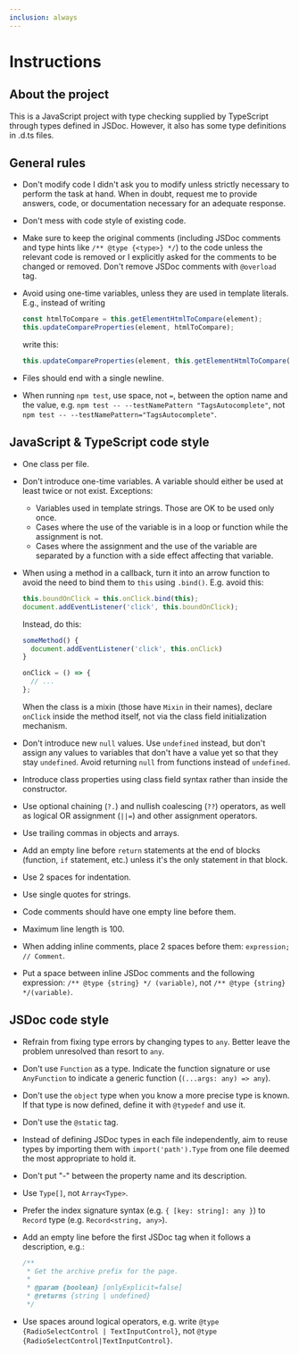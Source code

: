 ```yaml
---
inclusion: always
---
```


# Instructions

## About the project

This is a JavaScript project with type checking supplied by TypeScript through types defined in JSDoc. However, it also has some type definitions in .d.ts files.

## General rules

- Don't modify code I didn't ask you to modify unless strictly necessary to perform the task at hand. When in doubt, request me to provide answers, code, or documentation necessary for an adequate response.
- Don't mess with code style of existing code.
- Make sure to keep the original comments (including JSDoc comments and type hints like `/** @type {<type>} */`) to the code unless the relevant code is removed or I explicitly asked for the comments to be changed or removed. Don't remove JSDoc comments with `@overload` tag.
- Avoid using one-time variables, unless they are used in template literals. E.g., instead of writing

  ```js
  const htmlToCompare = this.getElementHtmlToCompare(element);
  this.updateCompareProperties(element, htmlToCompare);
  ```

  write this:

  ```js
  this.updateCompareProperties(element, this.getElementHtmlToCompare(element));
  ```

- Files should end with a single newline.
- When running `npm test`, use space, not `=`, between the option name and the value, e.g. `npm test -- --testNamePattern "TagsAutocomplete"`, not `npm test -- --testNamePattern="TagsAutocomplete"`.

## JavaScript & TypeScript code style

- One class per file.
- Don't introduce one-time variables. A variable should either be used at least twice or not exist. Exceptions:
  - Variables used in template strings. Those are OK to be used only once.
  - Cases where the use of the variable is in a loop or function while the assignment is not.
  - Cases where the assignment and the use of the variable are separated by a function with a side effect affecting that variable.
- When using a method in a callback, turn it into an arrow function to avoid the need to bind them to `this` using `.bind()`. E.g. avoid this:

  ```js
  this.boundOnClick = this.onClick.bind(this);
  document.addEventListener('click', this.boundOnClick);
  ```

  Instead, do this:

  ```js
  someMethod() {
    document.addEventListener('click', this.onClick)
  }

  onClick = () => {
    // ...
  };
  ```

  When the class is a mixin (those have `Mixin` in their names), declare `onClick` inside the method itself, not via the class field initialization mechanism.

- Don't introduce new `null` values. Use `undefined` instead, but don't assign any values to variables that don't have a value yet so that they stay `undefined`. Avoid returning `null` from functions instead of `undefined`.
- Introduce class properties using class field syntax rather than inside the constructor.
- Use optional chaining (`?.`) and nullish coalescing (`??`) operators, as well as logical OR assignment (`||=`) and other assignment operators.
- Use trailing commas in objects and arrays.
- Add an empty line before `return` statements at the end of blocks (function, `if` statement, etc.) unless it's the only statement in that block.
- Use 2 spaces for indentation.
- Use single quotes for strings.
- Code comments should have one empty line before them.
- Maximum line length is 100.
- When adding inline comments, place 2 spaces before them: `expression;  // Comment`.
- Put a space between inline JSDoc comments and the following expression: `/** @type {string} */ (variable)`, not `/** @type {string} */(variable)`.

## JSDoc code style

- Refrain from fixing type errors by changing types to `any`. Better leave the problem unresolved than resort to `any`.
- Don't use `Function` as a type. Indicate the function signature or use `AnyFunction` to indicate a generic function (`(...args: any) => any`).
- Don't use the `object` type when you know a more precise type is known. If that type is now defined, define it with `@typedef` and use it.
- Don't use the `@static` tag.
- Instead of defining JSDoc types in each file independently, aim to reuse types by importing them with `import('path').Type` from one file deemed the most appropriate to hold it.
- Don't put "-" between the property name and its description.
- Use `Type[]`, not `Array<Type>`.
- Prefer the index signature syntax (e.g. `{ [key: string]: any }`) to `Record` type (e.g. `Record<string, any>`).
- Add an empty line before the first JSDoc tag when it follows a description, e.g.:

  ```js
  /**
   * Get the archive prefix for the page.
   *
   * @param {boolean} [onlyExplicit=false]
   * @returns {string | undefined}
   */
  ```

- Use spaces around logical operators, e.g. write `@type {RadioSelectControl | TextInputControl}`, not `@type {RadioSelectControl|TextInputControl}`.
